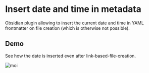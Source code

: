  # Insert date and time in metadata
 
 Obsidian plugin allowing to insert the current date and time in YAML frontmatter on file creation (which is otherwise not possible). 
 
## Demo

See how the date is inserted even after link-based-file-creation.

![moi](https://user-images.githubusercontent.com/105465034/168185897-17e87af8-9d33-4fc9-8164-04de5e1a8883.gif)
